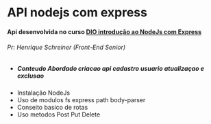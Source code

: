 # API nodejs com express
#### Api desenvolvida no curso [DIO introdução ao NodeJs com Express](https://web.dio.me/course/introducao-ao-nodejs-com-expresses/learning/3f18da80-2051-44dd-b065-562751093ac3/?back=/browse)
###### Pr: Henrique Schreiner (Front-End Senior)
 - ##### Conteudo Abordado criacao api cadastro usuario atualizaçao e  exclusao
 - Instalação NodeJs
 - Uso de modulos fs express path body-parser
 - Conseito basico de  rotas
 - Uso metodos Post Put Delete
